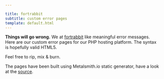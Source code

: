 ```yaml
---

title: fortrabbit
subtitle: custom error pages
template: default.html
---
```


**Things will go wrong.** We at [fortrabbit](http://fortrabbit.com) like meaningful error messages. Here are our custom error pages for our PHP hosting platform. The syntax is hopefully valid HTML5.

Feel free to rip, mix &amp; burn.

The pages have been built using Metalsmith.io static generator, have a look at the [source](https://github.com/fortrabbit/Custom-HTTP-Error-Pages/tree/master).
